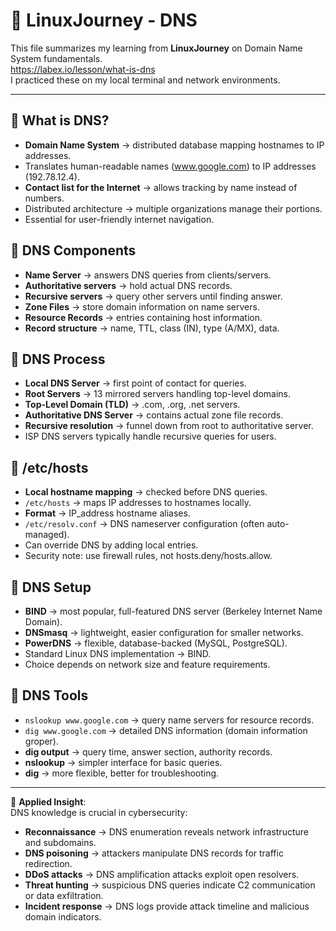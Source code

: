 # 🐧 LinuxJourney - DNS

This file summarizes my learning from **LinuxJourney** on Domain Name System fundamentals.  
https://labex.io/lesson/what-is-dns  
I practiced these on my local terminal and network environments.

---

## 🔹 What is DNS?
- **Domain Name System** → distributed database mapping hostnames to IP addresses.
- Translates human-readable names (www.google.com) to IP addresses (192.78.12.4).
- **Contact list for the Internet** → allows tracking by name instead of numbers.
- Distributed architecture → multiple organizations manage their portions.
- Essential for user-friendly internet navigation.

## 🔹 DNS Components
- **Name Server** → answers DNS queries from clients/servers.
- **Authoritative servers** → hold actual DNS records.
- **Recursive servers** → query other servers until finding answer.
- **Zone Files** → store domain information on name servers.
- **Resource Records** → entries containing host information.
- **Record structure** → name, TTL, class (IN), type (A/MX), data.

## 🔹 DNS Process
- **Local DNS Server** → first point of contact for queries.
- **Root Servers** → 13 mirrored servers handling top-level domains.
- **Top-Level Domain (TLD)** → .com, .org, .net servers.
- **Authoritative DNS Server** → contains actual zone file records.
- **Recursive resolution** → funnel down from root to authoritative server.
- ISP DNS servers typically handle recursive queries for users.

## 🔹 /etc/hosts
- **Local hostname mapping** → checked before DNS queries.
- `/etc/hosts` → maps IP addresses to hostnames locally.
- **Format** → IP_address hostname aliases.
- `/etc/resolv.conf` → DNS nameserver configuration (often auto-managed).
- Can override DNS by adding local entries.
- Security note: use firewall rules, not hosts.deny/hosts.allow.

## 🔹 DNS Setup
- **BIND** → most popular, full-featured DNS server (Berkeley Internet Name Domain).
- **DNSmasq** → lightweight, easier configuration for smaller networks.
- **PowerDNS** → flexible, database-backed (MySQL, PostgreSQL).
- Standard Linux DNS implementation → BIND.
- Choice depends on network size and feature requirements.

## 🔹 DNS Tools
- `nslookup www.google.com` → query name servers for resource records.
- `dig www.google.com` → detailed DNS information (domain information groper).
- **dig output** → query time, answer section, authority records.
- **nslookup** → simpler interface for basic queries.
- **dig** → more flexible, better for troubleshooting.

---

📌 **Applied Insight**:  
DNS knowledge is crucial in cybersecurity:
- **Reconnaissance** → DNS enumeration reveals network infrastructure and subdomains.  
- **DNS poisoning** → attackers manipulate DNS records for traffic redirection.  
- **DDoS attacks** → DNS amplification attacks exploit open resolvers.  
- **Threat hunting** → suspicious DNS queries indicate C2 communication or data exfiltration.  
- **Incident response** → DNS logs provide attack timeline and malicious domain indicators.
